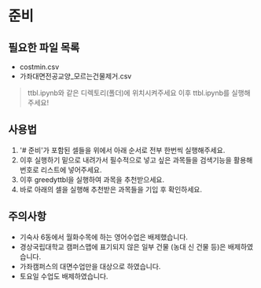 # 준비

## 필요한 파일 목록
- costmin.csv
- 가좌대면전공교양_모르는건물제거.csv
> ttbl.ipynb와 같은 디렉토리(폴더)에 위치시켜주세요 이후 ttbl.ipynb를 실행해주세요!

## 사용법
1. '# 준비'가 포함된 셀들을 위에서 아래 순서로 전부 한번씩 실행해주세요.
2. 이후 실행하기 밑으로 내려가서 필수적으로 넣고 싶은 과목들을 검색기능을 활용해 번호로 리스트에 넣어주세요.
3. 이후 greedyttbl을 실행하여 과목을 추천받으세요.
4. 바로 아래의 셀을 실행해 추천받은 과목들을 기입 후 확인하세요.

## 주의사항
- 기숙사 6동에서 월화수목에 하는 영어수업은 배제했습니다.
- 경상국립대학교 캠퍼스맵에 표기되지 않은 일부 건물 (농대 신 건물 등)은 배제하였습니다.
- 가좌캠퍼스의 대면수업만을 대상으로 하였습니다.
- 토요일 수업도 배제하였습니다.
